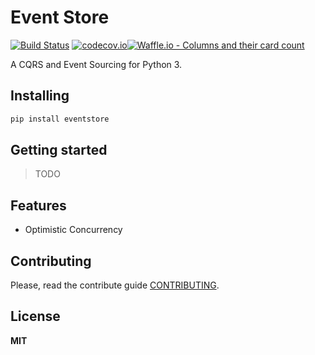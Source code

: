# Event Store
[![Build Status](https://travis-ci.org/patrickporto/eventstore.svg?branch=master)](https://travis-ci.org/patrickporto/eventstore)
[![codecov.io](https://codecov.io/github/patrickporto/eventstore/coverage.svg?branch=master)](https://codecov.io/github/patrickporto/eventstore?branch=master)[![Waffle.io - Columns and their card count](https://badge.waffle.io/patrickporto/eventstore.svg?columns=all)](https://waffle.io/patrickporto/eventstore)


A CQRS and Event Sourcing for Python 3.

## Installing

```bash
pip install eventstore
```

## Getting started

> TODO

## Features

* Optimistic Concurrency


## Contributing

Please, read the contribute guide [CONTRIBUTING](CONTRIBUTING.md).

## License

**MIT**